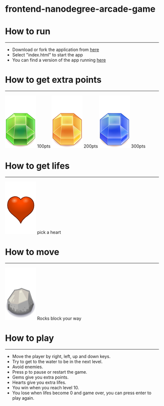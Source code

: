 frontend-nanodegree-arcade-game
===============================

# How to run
---------------------------
- Download or fork the application from [here](https://github.com/SaraAliMohammed/Sara-Classic-Arcade-Game.git)
- Select "index.html" to start the app
- You can find a version of the app running [here]( https://saraalimohammed.github.io/Sara-Classic-Arcade-Game/)

# How to get extra points
---------------------------
![Gem-Green](images/Gem-Green.png) 100pts
![Gem-Orange](images/Gem-Orange.png) 200pts
![Gem-Blue](images/Gem-Blue.png) 300pts


# How to get lifes
--------------------------
![Heart](images/Heart.png) pick a heart

# How to move
-------------------------
![Rock](images/Rock.png) Rocks block your way

# How to play
----------------------------
- Move the player by right, left, up and down keys.
- Try to get to the water to be in the next level.
- Avoid enemies.
- Press p to pause or restart the game.
- Gems give you extra points.
- Hearts give you extra lifes.
- You win when you reach level 10.
- You lose when lifes become 0 and game over, you can press enter to play again.

